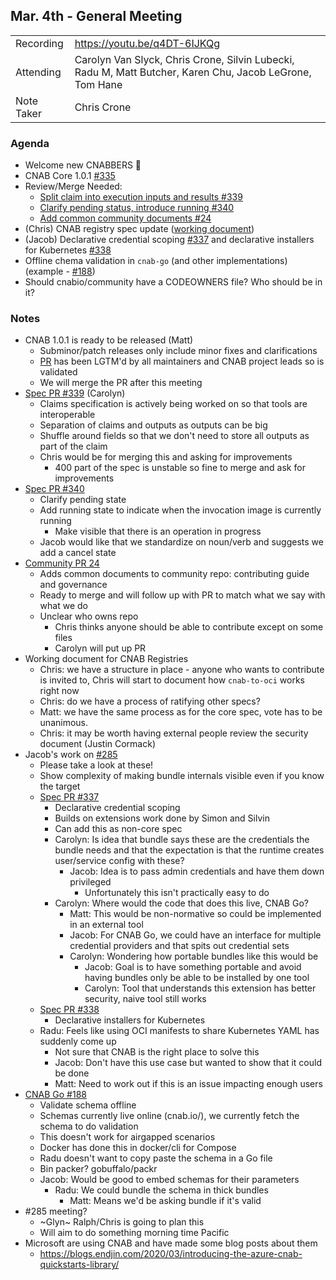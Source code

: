 ## Mar. 4th - General Meeting

|  |  | 
| -------- | -------- |
| Recording  | https://youtu.be/q4DT-6IJKQg |
| Attending  | Carolyn Van Slyck, Chris Crone, Silvin Lubecki, Radu M, Matt Butcher, Karen Chu, Jacob LeGrone, Tom Hane |
| Note Taker | Chris Crone |

### Agenda

* Welcome new CNABBERS 🦀
* CNAB Core 1.0.1 [#335](https://github.com/cnabio/cnab-spec/pull/335)
* Review/Merge Needed:
    * [Split claim into execution inputs and results #339](https://github.com/cnabio/cnab-spec/pull/339)
    * [Clarify pending status, introduce running #340](https://github.com/cnabio/cnab-spec/pull/340)
    * [Add common community documents #24](https://github.com/cnabio/community/pull/24)
* (Chris) CNAB registry spec update ([working document](https://hackmd.io/@UttpSA1cSfWU-VNqaNJATw/HySy-hQEI/edit))
* (Jacob) Declarative credential scoping [#337](https://github.com/cnabio/cnab-spec/issues/337) and declarative installers for Kubernetes [#338](https://github.com/cnabio/cnab-spec/issues/338)
* Offline chema validation in `cnab-go` (and other implementations) (example - [#188](https://github.com/cnabio/cnab-go/pull/188))
* Should cnabio/community have a CODEOWNERS file? Who should be in it?

### Notes

- CNAB 1.0.1 is ready to be released (Matt)
    - Subminor/patch releases only include minor fixes and clarifications
    - [PR](https://github.com/cnabio/cnab-spec/pull/335) has been LGTM'd by all maintainers and CNAB project leads so is validated
    - We will merge the PR after this meeting
- [Spec PR #339](https://github.com/cnabio/cnab-spec/pull/339) (Carolyn)
    - Claims specification is actively being worked on so that tools are interoperable
    - Separation of claims and outputs as outputs can be big
    - Shuffle around fields so that we don't need to store all outputs as part of the claim
    - Chris would be for merging this and asking for improvements
        - 400 part of the spec is unstable so fine to merge and ask for improvements
- [Spec PR #340](https://github.com/cnabio/cnab-spec/pull/340)
    - Clarify pending state
    - Add running state to indicate when the invocation image is currently running
        - Make visible that there is an operation in progress
    - Jacob would like that we standardize on noun/verb and suggests we add a cancel state
- [Community PR 24](https://github.com/cnabio/community/pull/24)
    - Adds common documents to community repo: contributing guide and governance
    - Ready to merge and will follow up with PR to match what we say with what we do
    - Unclear who owns repo
        - Chris thinks anyone should be able to contribute except on some files
        - Carolyn will put up PR
- Working document for CNAB Registries
    - Chris: we have a structure in place - anyone who wants to contribute is invited to, Chris will start to document how `cnab-to-oci` works right now
    - Chris: do we have a process of ratifying other specs?
    - Matt: we have the same process as for the core spec, vote has to be unanimous.
    - Chris: it may be worth having external people review the security document (Justin Cormack)
- Jacob's work on [#285](https://github.com/cnabio/cnab-spec/issues/285)
    - Please take a look at these!
    - Show complexity of making bundle internals visible even if you know the target
    - [Spec PR #337](https://github.com/cnabio/cnab-spec/issues/337)
        - Declarative credential scoping
        - Builds on extensions work done by Simon and Silvin
        - Can add this as non-core spec
        - Carolyn: Is idea that bundle says these are the credentials the bundle needs and that the expectation is that the runtime creates user/service config with these?
            - Jacob: Idea is to pass admin credentials and have them down privileged
                - Unfortunately this isn't practically easy to do
        - Carolyn: Where would the code that does this live, CNAB Go?
            - Matt: This would be non-normative so could be implemented in an external tool
            - Jacob: For CNAB Go, we could have an interface for multiple credential providers and that spits out credential sets
            - Carolyn: Wondering how portable bundles like this would be
                - Jacob: Goal is to have something portable and avoid having bundles only be able to be installed by one tool
                - Carolyn: Tool that understands this extension has better security, naive tool still works
    - [Spec PR #338](https://github.com/cnabio/cnab-spec/issues/338)
        - Declarative installers for Kubernetes
    - Radu: Feels like using OCI manifests to share Kubernetes YAML has suddenly come up
        - Not sure that CNAB is the right place to solve this
        - Jacob: Don't have this use case but wanted to show that it could be done
        - Matt: Need to work out if this is an issue impacting enough users
- [CNAB Go #188](https://github.com/cnabio/cnab-go/pull/188)
    - Validate schema offline
    - Schemas currently live online (cnab.io/), we currently fetch the schema to do validation
    - This doesn't work for airgapped scenarios
    - Docker has done this in docker/cli for Compose
    - Radu doesn't want to copy paste the schema in a Go file
    - Bin packer? gobuffalo/packr
    - Jacob: Would be good to embed schemas for their parameters
        - Radu: We could bundle the schema in thick bundles
            - Matt: Means we'd be asking bundle if it's valid
- #285 meeting?
    - ~Glyn~ Ralph/Chris is going to plan this
    - Will aim to do something morning time Pacific
- Microsoft are using CNAB and have made some blog posts about them
    - https://blogs.endjin.com/2020/03/introducing-the-azure-cnab-quickstarts-library/

